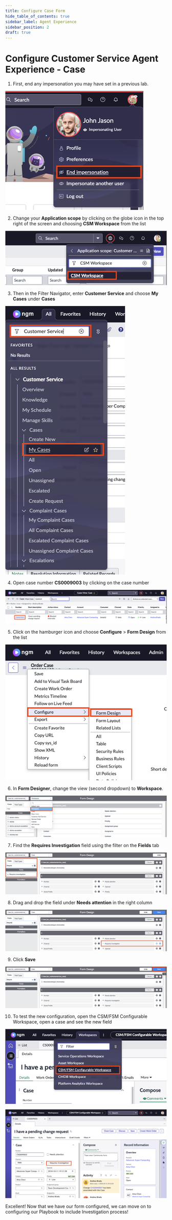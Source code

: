 ```yaml
---
title: Configure Case Form
hide_table_of_contents: true
sidebar_label: Agent Experience
sidebar_position: 2
draft: true
---
```


# Configure Customer Service Agent Experience - Case

1. First, end any impersonation you may have set in a previous lab.

![](../images/2023-08-03-13-20-58.png)

2. Change your **Application scope** by clicking on the globe icon in the top right of the screen and choosing **CSM Workspace** from the list
   
![](../images/2023-08-03-13-18-37.png)
   
3. Then in the Filter Navigator, enter **Customer Service** and choose **My Cases** under **Cases**

![](../images/2023-08-03-12-49-30.png)

4. Open case number **CS0009003** by clicking on the case number

![](../images/2023-08-03-12-51-16.png)

5. Click on the hamburger icon and choose **Configure** > **Form Design** from the list

![](../images/2023-08-03-12-44-27.png)
   
6. In **Form Designer**, change the view (second dropdown) to **Workspace**.
   
![](../images/2023-08-03-12-59-16.png)

7.  Find the **Requires Investigation** field using the filter on the **Fields** tab
    
![](../images/2023-08-03-12-53-48.png)
   
8. Drag and drop the field under **Needs attention** in the right column

![](../images/2023-08-03-12-52-24.png)

9.  Click **Save**

![](../images/2023-08-03-12-55-46.png)

10. To test the new configuration, open the CSM/FSM Configurable Workspace, open a case and see the new field

![](../images/2023-08-03-13-26-08.png)

![](../images/2023-08-03-13-26-57.png)

Excellent! Now that we have our form configured, we can move on to configuring our Playbook to include Investigation process!